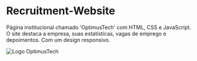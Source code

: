 # Recruitment-Website
Página institucional chamado 'OptimusTech' com HTML, CSS e JavaScript. O site destaca a empresa, suas estatísticas, vagas de emprego e depoimentos. Com um design responsivo.

![Logo OptimusTech](https://github.com/SantFabio/Recruitment-Website/assets/118360185/ba1ec85e-7c55-47e8-ac7a-3f8c2df857bf)
